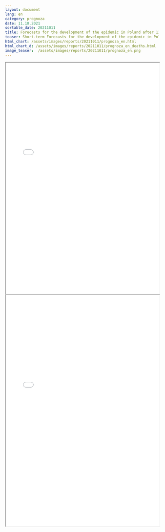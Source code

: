 ```yaml
---
layout: document
lang: en
category: prognoza
date: 11.10.2021
sortable_date: 20211011
title: Forecasts for the development of the epidemic in Poland after 11.10.2021 
teaser: Short-term Forecasts for the development of the epidemic in Poland.
html_chart: /assets/images/reports/20211011/prognoza_en.html
html_chart_d: /assets/images/reports/20211011/prognoza_en_deaths.html
image_teaser:  /assets/images/reports/20211011/prognoza_en.png
---
```


<div style="text-align: center" class="row 80%">
    <span class="image fit">
        <iframe src="{{ page.html_chart }}" alt="" style="width: 100%; height:54em;"></iframe>
    </span>
</div>

<div style="text-align: center" class="row 80%">
    <span class="image fit">
        <iframe src="{{ page.html_chart_d }}" alt="" style="width: 100%; height:54em;"></iframe>
    </span>
</div>
